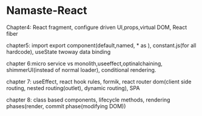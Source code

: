 # Namaste-React

Chapter4: React fragment, configure driven UI,props,virtual DOM, React fiber

chapter5: import export component(default,named, \* as ), constant.js(for all hardcode), useState twoway data binding

chapter 6:micro service vs monolith,useeffect,optinalchaining, shimmerUI(instead of normal loader), conditional rendering.

chapter 7: useEffect, react hook rules, formik, react router dom(client side routing, nested routing(outlet), dynamic routing), SPA

chapter 8: class based components, lifecycle methods, rendering phases(render, commit phase(modifying DOM))
